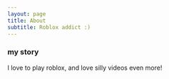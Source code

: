 ```yaml
---
layout: page
title: About
subtitle: Roblox addict :)
---
```


### my story

I love to play roblox, and love silly videos even more!
